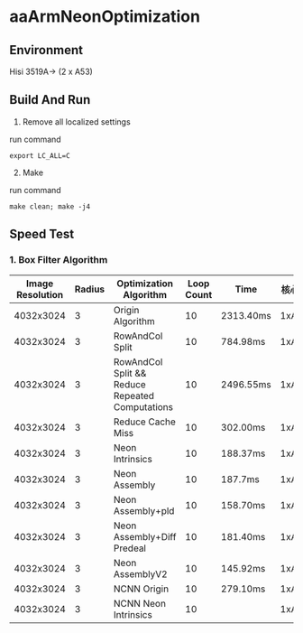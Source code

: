 # aaArmNeonOptimization

## Environment

Hisi 3519A-> (2 x A53)

## Build And Run

1. Remove all localized settings

run command

```
export LC_ALL=C
```

2. Make

run command

```
make clean; make -j4
```

## Speed Test

### 1. Box Filter Algorithm

|Image Resolution|Radius|Optimization Algorithm|Loop Count|Time|核心数|
|--|--|--|--|--|---|
|4032x3024|3|Origin Algorithm|10|2313.40ms|1xA53|
|4032x3024|3|RowAndCol Split|10|784.98ms|1xA53|
|4032x3024|3|RowAndCol Split && Reduce Repeated Computations|10|2496.55ms|1xA53|
|4032x3024|3|Reduce Cache Miss|10|302.00ms|1xA53|
|4032x3024|3|Neon Intrinsics|10|188.37ms|1xA53|
|4032x3024|3|Neon Assembly|10|187.7ms|1xA53|
|4032x3024|3|Neon Assembly+pld|10|158.70ms|1xA53|
|4032x3024|3|Neon Assembly+Diff Predeal|10|181.40ms|1xA53|
|4032x3024|3|Neon AssemblyV2|10|145.92ms|1xA53|
|4032x3024|3|NCNN Origin|10|279.10ms|1xA53|
|4032x3024|3|NCNN Neon Intrinsics|10||1xA53|




